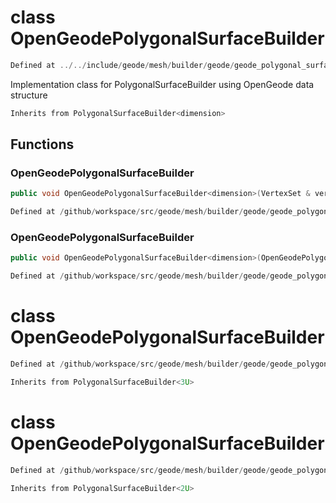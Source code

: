 # class OpenGeodePolygonalSurfaceBuilder

```cpp
Defined at ../../include/geode/mesh/builder/geode/geode_polygonal_surface_builder.h#45
```

 Implementation class for PolygonalSurfaceBuilder using OpenGeode data structure



```cpp
Inherits from PolygonalSurfaceBuilder<dimension>
```



## Functions

### OpenGeodePolygonalSurfaceBuilder

```cpp
public void OpenGeodePolygonalSurfaceBuilder<dimension>(VertexSet & vertex_set, MeshBuilderFactoryKey )
```

```cpp
Defined at /github/workspace/src/geode/mesh/builder/geode/geode_polygonal_surface_builder.cpp#33
```

### OpenGeodePolygonalSurfaceBuilder

```cpp
public void OpenGeodePolygonalSurfaceBuilder<dimension>(OpenGeodePolygonalSurface<dimension> & mesh)
```

```cpp
Defined at /github/workspace/src/geode/mesh/builder/geode/geode_polygonal_surface_builder.cpp#43
```



# class OpenGeodePolygonalSurfaceBuilder

```cpp
Defined at /github/workspace/src/geode/mesh/builder/geode/geode_polygonal_surface_builder.cpp#146
```

```cpp
Inherits from PolygonalSurfaceBuilder<3U>
```



# class OpenGeodePolygonalSurfaceBuilder

```cpp
Defined at /github/workspace/src/geode/mesh/builder/geode/geode_polygonal_surface_builder.cpp#145
```

```cpp
Inherits from PolygonalSurfaceBuilder<2U>
```



